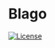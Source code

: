 # Blago
[![License](https://img.shields.io/badge/License-CC--BY--4.0-green.svg)](https://github.com/Jiro-884/Blago\_flows/blob/main/LICENSE)
